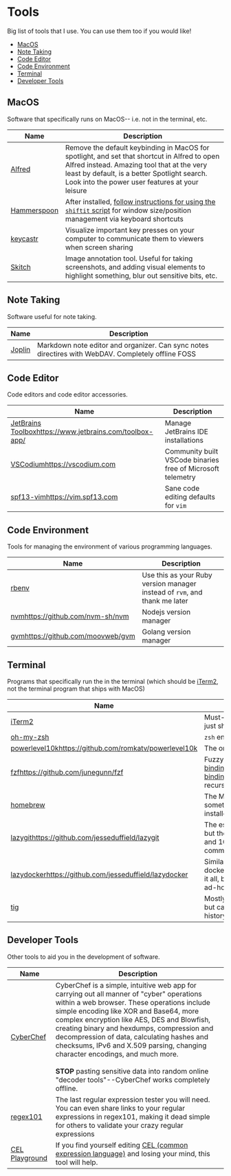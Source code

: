 # Tools

Big list of tools that I use. You can use them too if you would like!

* [MacOS](#MacOS)
* [Note Taking](#Note-Taking)
* [Code Editor](#Code-Editor)
* [Code Environment](#Code-Environment)
* [Terminal](#Terminal)
* [Developer Tools](#Developer-Tools)

## MacOS

Software that specifically runs on MacOS-- i.e. not in the terminal, etc.

| Name | Description |
|---|---|
| [Alfred](https://www.alfredapp.com) | Remove the default keybinding in MacOS for spotlight, and set that shortcut in Alfred to open Alfred instead. Amazing tool that at the very least by default, is a better Spotlight search. Look into the power user features at your leisure |
| [Hammerspoon](http://www.hammerspoon.org) | After installed, [follow instructions for using the `shiftit` script](https://github.com/peterklijn/hammerspoon-shiftit) for window size/position management via keyboard shortcuts |
| [keycastr](https://github.com/keycastr/keycastr) | Visualize important key presses on your computer to communicate them to viewers when screen sharing |
| [Skitch](https://apps.apple.com/us/app/skitch-snap-mark-up-share/id425955336?mt=12) | Image annotation tool. Useful for taking screenshots, and adding visual elements to highlight something, blur out sensitive bits, etc. |

## Note Taking

Software useful for note taking.

| Name | Description |
|---|---|
| [Joplin](https://joplinapp.org) | Markdown note editor and organizer. Can sync notes directires with WebDAV. Completely offline FOSS |

## Code Editor

Code editors and code editor accessories.

| Name | Description |
|---|---|
| [JetBrains Toolbox](https://www.jetbrains.com/toolbox-app/)https://www.jetbrains.com/toolbox-app/ | Manage JetBrains IDE installations |
| [VSCodium](https://vscodium.com)https://vscodium.com | Community built VSCode binaries free of Microsoft telemetry |
| [spf13-vim](https://vim.spf13.com)https://vim.spf13.com | Sane code editing defaults for `vim` |

## Code Environment

Tools for managing the environment of various programming languages.

| Name | Description |
|---|---|
| [rbenv](https://github.com/rbenv/rbenv) | Use this as your Ruby version manager instead of `rvm`, and thank me later |
| [nvm](https://github.com/nvm-sh/nvm)https://github.com/nvm-sh/nvm | Nodejs version manager |
| [gvm](https://github.com/moovweb/gvm)https://github.com/moovweb/gvm | Golang version manager |

## Terminal

Programs that specifically run the in the terminal (which should be [iTerm2](https://iterm2.com), not the terminal program that ships with MacOS)

| Name | Description |
|---|---|
| [iTerm2](https://iterm2.com) | Must-have terminal replacement that should just ship with macos at this point |
| [oh-my-zsh](https://ohmyz.sh) | `zsh` enhancement suite |
| [powerlevel10k](https://github.com/romkatv/powerlevel10k)https://github.com/romkatv/powerlevel10k | The only ohmyzsh theme that you need |
| [fzf](https://github.com/junegunn/fzf)https://github.com/junegunn/fzf | Fuzzy finder. [Install key bindings](https://github.com/junegunn/fzf#key-bindings-for-command-line)https://github.com/junegunn/fzf#key-bindings-for-command-line to make `ctrl-r` recursive search UX actually good |
| [homebrew](https://brew.sh) | The MacOS package manager. Just install it, something will inevitably want you to have it installed |
| [lazygit](https://github.com/jesseduffield/lazygit)https://github.com/jesseduffield/lazygit | The essential `git` UI. Doesn't do everything, but the 99% it does is 100% less error prone and 100% faster than hacking together `git` commands ad-hoc |
| [lazydocker](https://github.com/jesseduffield/lazydocker)https://github.com/jesseduffield/lazydocker | Similar to lazygit, a UI for running docker/compose containers. Again, doesn't do it all, but what it does is better than doing it ad-hoc |
| [tig](https://github.com/jonas/tig) | Mostly unnecessary if you're using `lazygit`, but can still be helpful for quickly viewing `git` history |

## Developer Tools

Other tools to aid you in the development of software.

| Name | Description |
|---|---|
| [CyberChef](https://github.com/gchq/CyberChef) | CyberChef is a simple, intuitive web app for carrying out all manner of "cyber" operations within a web browser. These operations include simple encoding like XOR and Base64, more complex encryption like AES, DES and Blowfish, creating binary and hexdumps, compression and decompression of data, calculating hashes and checksums, IPv6 and X.509 parsing, changing character encodings, and much more.<br><br>**STOP** pasting sensitive data into random online "decoder tools"--CyberChef works completely offline. |
| [regex101](https://regex101.com) | The last regular expression tester you will need. You can even share links to your regular expressions in regex101, making it dead simple for others to validate your crazy regular expressions |
| [CEL Playground](https://playcel.undistro.io) | If you find yourself editing [CEL (common expression language)](https://github.com/google/cel-spec) and losing your mind, this tool will help. |

